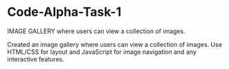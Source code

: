 # Code-Alpha-Task-1
IMAGE GALLERY where users can view a collection of images.

Created an image gallery where users can view a collection of images. Use HTML/CSS for layout and JavaScript for image navigation and any interactive features.

